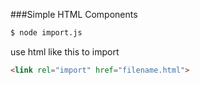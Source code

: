 ###Simple HTML Components

```sh
$ node import.js
```

 use html like this to import
```html
<link rel="import" href="filename.html">
```
